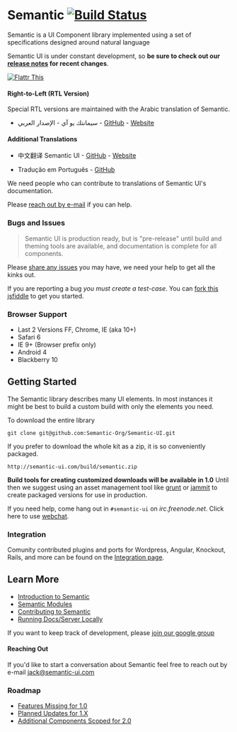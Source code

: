 # Semantic [![Build Status](https://travis-ci.org/Semantic-Org/Semantic-UI.png)](https://travis-ci.org/Semantic-Org/Semantic-UI)
Semantic is a UI Component library implemented using a set of specifications designed around natural language

Semantic UI is under constant development, so **be sure to check out our [release notes](https://github.com/Semantic-Org/Semantic-UI/blob/master/RELEASE%20NOTES.md) for recent changes**.

[![Flattr This](https://api.flattr.com/button/flattr-badge-large.png)](https://flattr.com/submit/auto?user_id=jlukic&url=https%3A%2F%2Fgithub.com%2Fjlukic%2FSemantic-UI)

#### Right-to-Left (RTL Version)

Special RTL versions are maintained with the Arabic translation of Semantic.

* سيمانتك يو آي - الإصدار العربي - [GitHub](https://github.com/Semantic-Org/Semantic-UI-ar) - [Website](http://semantic-ui.me/)

#### Additional Translations
* 中文翻译 Semantic UI - [GitHub](https://github.com/Semantic-Org/Semantic-UI-zh) - [Website](http://semantic.icoolxue.com/)

* Tradução em Português - [GitHub](https://github.com/Semantic-Org/Semantic-UI-pt-br)

We need people who can contribute to translations of Semantic UI's documentation. 

Please [reach out by e-mail](mailto:jack@semantic-ui.com) if you can help.

### Bugs and Issues

> Semantic UI is production ready, but is "pre-release" until build and theming tools are available, and documentation is complete for all components.

Please [share any issues](https://github.com/Semantic-Org/Semantic-UI/issues?state=open) you may have, we need your help to get all the kinks out.

If you are reporting a bug *you must create a test-case*. You can [fork this jsfiddle](http://jsfiddle.net/Vbr9d/42/) to get you started.

### Browser Support

* Last 2 Versions FF, Chrome, IE (aka 10+)
* Safari 6
* IE 9+ (Browser prefix only)
* Android 4
* Blackberry 10

## Getting Started

The Semantic library describes many UI elements. In most instances it might be best to build a custom build with only the elements you need.

To download the entire library

    git clone git@github.com:Semantic-Org/Semantic-UI.git

If you prefer to download the whole kit as a zip, it is so conveniently packaged.

    http://semantic-ui.com/build/semantic.zip

**Build tools for creating customized downloads will be available in 1.0** Until then we suggest using an asset management tool like [grunt](https://github.com/gruntjs/grunt-cli) or [jammit](https://github.com/documentcloud/jammit) to create packaged versions for use in production.

If you need help, come hang out in `#semantic-ui` on *irc.freenode.net*.  Click here to use [webchat](http://webchat.freenode.net/?randomnick=1&channels=%23semantic-ui&prompt=1&uio=OT10cnVlJjExPTEyMwb9).

### Integration

Comunity contributed plugins and ports for Wordpress, Angular, Knockout, Rails, and more can be found on the [Integration page](https://github.com/Semantic-Org/Semantic-UI/wiki/Integration).

## Learn More

* [Introduction to Semantic](http://www.semantic-ui.com/introduction.html)
* [Semantic Modules](http://www.semantic-ui.com/module.html)
* [Contributing to Semantic](http://semantic-ui.com/project/contributing.html)
* [Running Docs/Server Locally](http://semantic-ui.com/project/development)

If you want to keep track of development, please [join our google group](https://groups.google.com/forum/?hl=en#!forum/semantic-ui)


#### Reaching Out

If you'd like to start a conversation about Semantic feel free to reach out by e-mail [jack@semantic-ui.com](mailto:jack@semantic-ui.com)


### Roadmap
* [Features Missing for 1.0](https://github.com/Semantic-Org/Semantic-UI/issues?direction=desc&milestone=1&page=1&sort=updated&state=open)
* [Planned Updates for 1.X](https://github.com/Semantic-Org/Semantic-UI/issues?direction=desc&milestone=2&page=1&sort=updated&state=open)
* [Additional Components Scoped for 2.0](https://github.com/Semantic-Org/Semantic-UI/issues?direction=desc&labels=&milestone=3&page=1&sort=updated&state=open)
